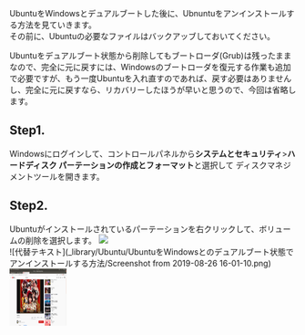 UbuntuをWindowsとデュアルブートした後に、Ubnuntuをアンインストールする方法を見ていきます。  
その前に、Ubuntuの必要なファイルはバックアッブしておいてください。  

Ubuntuをデュアルブート状態から削除してもブートローダ(Grub)は残ったままなので、完全に元に戻すには、Windowsのブートローダを復元する作業も追加で必要ですが、もう一度Ubuntuを入れ直すのであれば、戻す必要はありませんし、完全に元に戻すなら、リカバリーしたほうが早いと思うので、今回は省略します。
## Step1.  
Windowsにログインして、コントロールパネルから**システムとセキュリティ**>**ハードディスク パーテーションの作成とフォーマット**と選択して
ディスクマネジメントツールを開きます。  
## Step2.  
Ubuntuがインストールされているパーテーションを右クリックして、ボリュームの削除を選択します。
<img src="attach:Screenshot from 2019-08-26 16-01-10.png">    
![代替テキスト](_library/Ubuntu/UbuntuをWindowsとのデュアルブート状態でアンインストールする方法/Screenshot from 2019-08-26 16-01-10.png) 
<img align="left" width="100" height="100" src="Screenshot from 2019-08-26 16-01-10.png">
<!--
## Step3.
Ubuntu再インストールする
